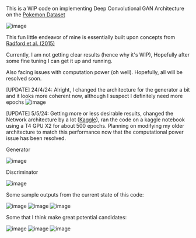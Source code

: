 This is a WIP code on implementing Deep Convolutional GAN Architecture on the [Pokemon Dataset]((https://www.kaggle.com/datasets/kvpratama/pokemon-images-dataset/data)) 

![image](https://github.com/One-eyed-warrior/PokeGAN/assets/75874625/ae839647-1472-48ab-9f1b-422027aff6e0)

This fun little endeavor of mine is essentially built upon concepts from [Radford et al. (2015)](https://arxiv.org/abs/1511.06434) 

Currently, I am not getting clear results (hence why it's WIP), Hopefully after some fine tuning I can get it up and running. 

Also facing issues with computation power (oh well). Hopefully, all will be resolved soon.

[UPDATE] 24/4/24: Alright, I changed the architecture for the generator a bit and it looks more coherent now, although I suspect I definitely need more epochs 
![image](https://github.com/One-eyed-warrior/PokeGAN/assets/75874625/db7508b2-1643-4f9f-92eb-5595bb00b795)


[UPDATE] 5/5/24: Getting more or less desirable results, changed the Network architecture by a lot ([Kaggle](https://www.kaggle.com/code/algord/pokemon-dcgan)), ran the code on a kaggle notebook using a T4 GPU X2 for about 500 epochs. Planning on modifying my older architecture to match this performance now that the computational power issue has been resolved.


Generator


![image](https://github.com/One-eyed-warrior/PokeGAN/assets/75874625/31fc1052-d9c3-4d2a-b619-1e665b7fcc1d)

Discriminator


![image](https://github.com/One-eyed-warrior/PokeGAN/assets/75874625/276868b7-34aa-48d6-b08c-3c2d441581df)





Some sample outputs from the current state of this code: 


![image](https://github.com/One-eyed-warrior/PokeGAN/assets/75874625/f3569968-8369-4a86-89a8-df292e75e44c)
![image](https://github.com/One-eyed-warrior/PokeGAN/assets/75874625/886b72f3-d1fb-4ba5-a294-52a6eda93834)
![image](https://github.com/One-eyed-warrior/PokeGAN/assets/75874625/9709654a-a02d-4ecd-b1cc-59eaf7fca08c)

Some that I think make great potential candidates:


![image](https://github.com/One-eyed-warrior/PokeGAN/assets/75874625/f089daed-a347-49bd-9a3c-637d3f0f175d)
![image](https://github.com/One-eyed-warrior/PokeGAN/assets/75874625/1ea33835-5fbe-4526-af62-8e74eff597ef)
![image](https://github.com/One-eyed-warrior/PokeGAN/assets/75874625/63acf207-675f-4768-a71f-c9008d530c42)








